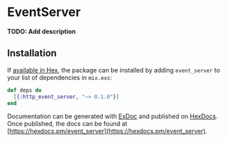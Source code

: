 # EventServer

**TODO: Add description**

## Installation

If [available in Hex](https://hex.pm/docs/publish), the package can be installed
by adding `event_server` to your list of dependencies in `mix.exs`:

```elixir
def deps do
  [{:http_event_server, "~> 0.1.0"}]
end
```

Documentation can be generated with [ExDoc](https://github.com/elixir-lang/ex_doc)
and published on [HexDocs](https://hexdocs.pm). Once published, the docs can
be found at [https://hexdocs.pm/event_server](https://hexdocs.pm/event_server).
